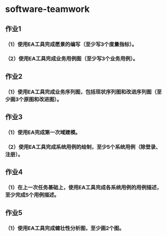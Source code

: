 # software-teamwork

## 作业1

### （1）使用EA工具完成愿景的编写（至少写3个度量指标）。
### （2）使用EA工具完成业务用例图（至少写3个业务用例）。

## 作业2

### （1）使用EA工具完成业务序列图，包括现状序列图和改进序列图（至少画3个原图和改进图）。

## 作业3

### （1）使用EA完成第一次域建模。

### （2）使用EA工具完成系统用例的绘制，至少5个系统用例（除登录、注册）。

## 作业4

### （1）在上一次任务基础上，使用EA工具完成各系统用例的用例描述，至少完成5个用例描述。

## 作业5

###   （1）使用EA工具完成健壮性分析图，至少画2个图。




